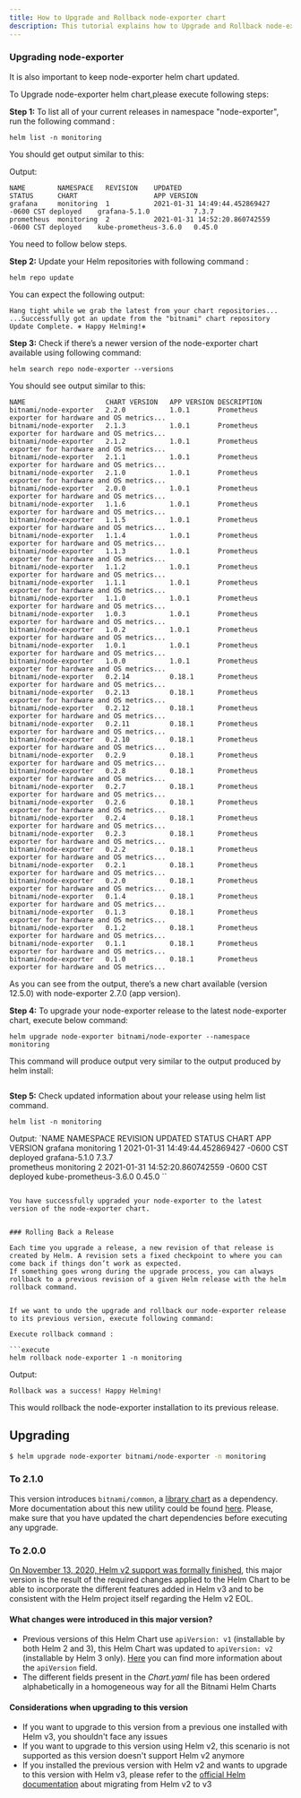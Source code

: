 ```yaml
---
title: How to Upgrade and Rollback node-exporter chart 
description: This tutorial explains how to Upgrade and Rollback node-exporter helm chart
---
```



### Upgrading node-exporter

It is also important to keep node-exporter helm chart updated. 

To Upgrade node-exporter helm chart,please execute following steps:

**Step 1:** To list all of your current releases in namespace "node-exporter", run the following command :

```execute
helm list -n monitoring
```
You should get output similar to this:

Output:
```
NAME      	NAMESPACE 	REVISION	UPDATED                                	STATUS  	CHART                	APP VERSION
grafana   	monitoring	1       	2021-01-31 14:49:44.452869427 -0600 CST	deployed	grafana-5.1.0        	7.3.7      
prometheus	monitoring	2       	2021-01-31 14:52:20.860742559 -0600 CST	deployed	kube-prometheus-3.6.0	0.45.0      
```

You need to follow below steps.

**Step 2:** Update your Helm repositories with following command :

```execute
helm repo update
```
You can expect the following output:

```
Hang tight while we grab the latest from your chart repositories...
...Successfully got an update from the "bitnami" chart repository
Update Complete. ⎈ Happy Helming!⎈ 
```

**Step 3:** Check if there’s a newer version of the node-exporter chart available using following command:

```execute
helm search repo node-exporter --versions
```

You should see output similar to this:

```
NAME                 	CHART VERSION	APP VERSION	DESCRIPTION                                       
bitnami/node-exporter	2.2.0        	1.0.1      	Prometheus exporter for hardware and OS metrics...
bitnami/node-exporter	2.1.3        	1.0.1      	Prometheus exporter for hardware and OS metrics...
bitnami/node-exporter	2.1.2        	1.0.1      	Prometheus exporter for hardware and OS metrics...
bitnami/node-exporter	2.1.1        	1.0.1      	Prometheus exporter for hardware and OS metrics...
bitnami/node-exporter	2.1.0        	1.0.1      	Prometheus exporter for hardware and OS metrics...
bitnami/node-exporter	2.0.0        	1.0.1      	Prometheus exporter for hardware and OS metrics...
bitnami/node-exporter	1.1.6        	1.0.1      	Prometheus exporter for hardware and OS metrics...
bitnami/node-exporter	1.1.5        	1.0.1      	Prometheus exporter for hardware and OS metrics...
bitnami/node-exporter	1.1.4        	1.0.1      	Prometheus exporter for hardware and OS metrics...
bitnami/node-exporter	1.1.3        	1.0.1      	Prometheus exporter for hardware and OS metrics...
bitnami/node-exporter	1.1.2        	1.0.1      	Prometheus exporter for hardware and OS metrics...
bitnami/node-exporter	1.1.1        	1.0.1      	Prometheus exporter for hardware and OS metrics...
bitnami/node-exporter	1.1.0        	1.0.1      	Prometheus exporter for hardware and OS metrics...
bitnami/node-exporter	1.0.3        	1.0.1      	Prometheus exporter for hardware and OS metrics...
bitnami/node-exporter	1.0.2        	1.0.1      	Prometheus exporter for hardware and OS metrics...
bitnami/node-exporter	1.0.1        	1.0.1      	Prometheus exporter for hardware and OS metrics...
bitnami/node-exporter	1.0.0        	1.0.1      	Prometheus exporter for hardware and OS metrics...
bitnami/node-exporter	0.2.14       	0.18.1     	Prometheus exporter for hardware and OS metrics...
bitnami/node-exporter	0.2.13       	0.18.1     	Prometheus exporter for hardware and OS metrics...
bitnami/node-exporter	0.2.12       	0.18.1     	Prometheus exporter for hardware and OS metrics...
bitnami/node-exporter	0.2.11       	0.18.1     	Prometheus exporter for hardware and OS metrics...
bitnami/node-exporter	0.2.10       	0.18.1     	Prometheus exporter for hardware and OS metrics...
bitnami/node-exporter	0.2.9        	0.18.1     	Prometheus exporter for hardware and OS metrics...
bitnami/node-exporter	0.2.8        	0.18.1     	Prometheus exporter for hardware and OS metrics...
bitnami/node-exporter	0.2.7        	0.18.1     	Prometheus exporter for hardware and OS metrics...
bitnami/node-exporter	0.2.6        	0.18.1     	Prometheus exporter for hardware and OS metrics...
bitnami/node-exporter	0.2.4        	0.18.1     	Prometheus exporter for hardware and OS metrics...
bitnami/node-exporter	0.2.3        	0.18.1     	Prometheus exporter for hardware and OS metrics...
bitnami/node-exporter	0.2.2        	0.18.1     	Prometheus exporter for hardware and OS metrics...
bitnami/node-exporter	0.2.1        	0.18.1     	Prometheus exporter for hardware and OS metrics...
bitnami/node-exporter	0.2.0        	0.18.1     	Prometheus exporter for hardware and OS metrics...
bitnami/node-exporter	0.1.4        	0.18.1     	Prometheus exporter for hardware and OS metrics...
bitnami/node-exporter	0.1.3        	0.18.1     	Prometheus exporter for hardware and OS metrics...
bitnami/node-exporter	0.1.2        	0.18.1     	Prometheus exporter for hardware and OS metrics...
bitnami/node-exporter	0.1.1        	0.18.1     	Prometheus exporter for hardware and OS metrics...
bitnami/node-exporter	0.1.0        	0.18.1     	Prometheus exporter for hardware and OS metrics...

```

As you can see from the output, there’s a new chart available (version 12.5.0) with node-exporter 2.7.0 (app version). 

**Step 4:** To upgrade your node-exporter release to the latest node-exporter chart, execute below command:

```execute
helm upgrade node-exporter bitnami/node-exporter --namespace  monitoring
```

This command will produce output very similar to the output produced by helm install:

```output

```

**Step 5:** Check updated information about your release using helm list command.

```execute
helm list -n monitoring
```

Output:
`NAME      	NAMESPACE 	REVISION	UPDATED                                	STATUS  	CHART                	APP VERSION
grafana   	monitoring	1       	2021-01-31 14:49:44.452869427 -0600 CST	deployed	grafana-5.1.0        	7.3.7      
prometheus	monitoring	2       	2021-01-31 14:52:20.860742559 -0600 CST	deployed	kube-prometheus-3.6.0	0.45.0    ``

```

You have successfully upgraded your node-exporter to the latest version of the node-exporter chart.


### Rolling Back a Release

Each time you upgrade a release, a new revision of that release is created by Helm. A revision sets a fixed checkpoint to where you can come back if things don’t work as expected. 
If something goes wrong during the upgrade process, you can always rollback to a previous revision of a given Helm release with the helm rollback command.


If we want to undo the upgrade and rollback our node-exporter release to its previous version, execute following command:

Execute rollback command :

```execute
helm rollback node-exporter 1 -n monitoring
```

Output:

```output
Rollback was a success! Happy Helming!
```

This would rollback the node-exporter installation to its previous release. 



## Upgrading

```bash
$ helm upgrade node-exporter bitnami/node-exporter -n monitoring
```

### To 2.1.0

This version introduces `bitnami/common`, a [library chart](https://helm.sh/docs/topics/library_charts/#helm) as a dependency. More documentation about this new utility could be found [here](https://github.com/bitnami/charts/tree/master/bitnami/common#bitnami-common-library-chart). Please, make sure that you have updated the chart dependencies before executing any upgrade.

### To 2.0.0

[On November 13, 2020, Helm v2 support was formally finished](https://github.com/helm/charts#status-of-the-project), this major version is the result of the required changes applied to the Helm Chart to be able to incorporate the different features added in Helm v3 and to be consistent with the Helm project itself regarding the Helm v2 EOL.

#### What changes were introduced in this major version?

- Previous versions of this Helm Chart use `apiVersion: v1` (installable by both Helm 2 and 3), this Helm Chart was updated to `apiVersion: v2` (installable by Helm 3 only). [Here](https://helm.sh/docs/topics/charts/#the-apiversion-field) you can find more information about the `apiVersion` field.
- The different fields present in the *Chart.yaml* file has been ordered alphabetically in a homogeneous way for all the Bitnami Helm Charts

#### Considerations when upgrading to this version

- If you want to upgrade to this version from a previous one installed with Helm v3, you shouldn't face any issues
- If you want to upgrade to this version using Helm v2, this scenario is not supported as this version doesn't support Helm v2 anymore
- If you installed the previous version with Helm v2 and wants to upgrade to this version with Helm v3, please refer to the [official Helm documentation](https://helm.sh/docs/topics/v2_v3_migration/#migration-use-cases) about migrating from Helm v2 to v3


